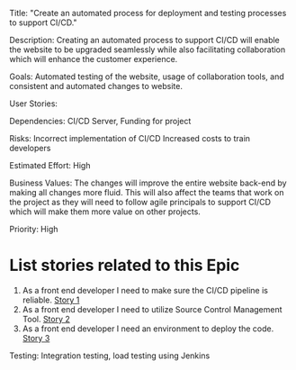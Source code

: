 Title: "Create an automated process for deployment and testing processes to support CI/CD."

Description: Creating an automated process to support CI/CD will enable the website to be upgraded seamlessly while also facilitating collaboration which will enhance the customer experience.

Goals: Automated testing of the website, usage of collaboration tools, and consistent and automated changes to website.

User Stories: 

Dependencies: CI/CD Server, Funding for project

Risks: Incorrect implementation of CI/CD
Increased costs to train developers

Estimated Effort: High

Business Values: The changes will improve the entire website back-end by making all changes more fluid. This will also affect the teams that work on the project as they will need to follow agile principals to support CI/CD which will make them more value on other projects.

Priority: High

# List stories related to this Epic
1. As a front end developer I need to make sure the CI/CD pipeline is reliable. [Story 1](Stories/DevOpsStories1.md)
2. As a front end developer I need to utilize Source Control Management Tool. [Story 2](Stories/DevOpsStories2.md)
3. As a front end developer I need an environment to deploy the code. [Story 3](Stories/DevOpsStories3.md)



Testing: Integration testing, load testing using Jenkins